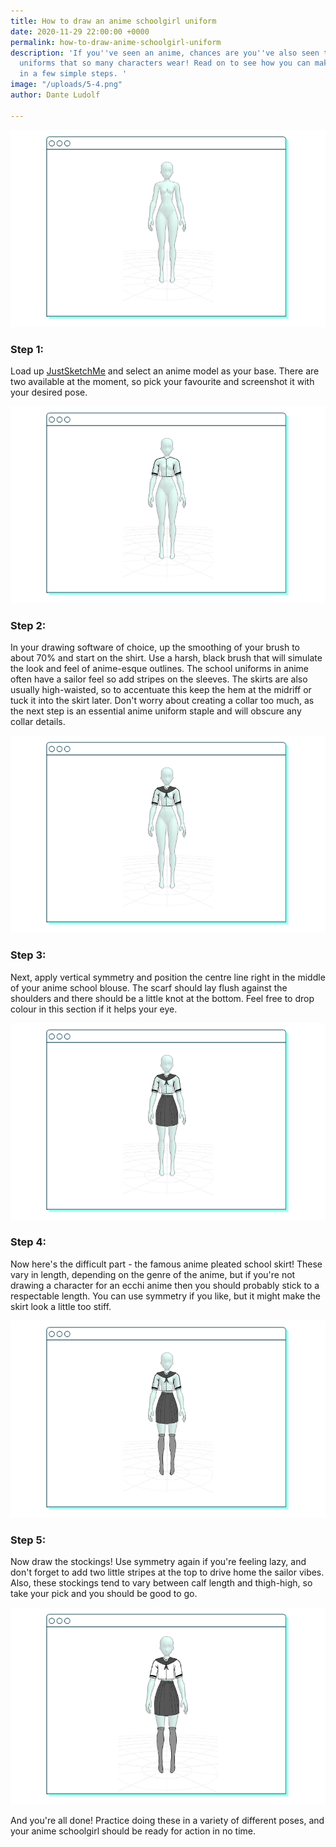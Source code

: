 ```yaml
---
title: How to draw an anime schoolgirl uniform
date: 2020-11-29 22:00:00 +0000
permalink: how-to-draw-anime-schoolgirl-uniform
description: 'If you''ve seen an anime, chances are you''ve also seen the iconic schoolgirl
  uniforms that so many characters wear! Read on to see how you can make your own
  in a few simple steps. '
image: "/uploads/5-4.png"
author: Dante Ludolf

---
```

![](/uploads/1-3.png)

### Step 1:

Load up [JustSketchMe]() and select an anime model as your base. There are two available at the moment, so pick your favourite and screenshot it with your desired pose.

![](/uploads/2-5.png)

### Step 2:

In your drawing software of choice, up the smoothing of your brush to about 70% and start on the shirt. Use a harsh, black brush that will simulate the look and feel of anime-esque outlines. The school uniforms in anime often have a sailor feel so add stripes on the sleeves. The skirts are also usually high-waisted, so to accentuate this keep the hem at the midriff or tuck it into the skirt later. Don't worry about creating a collar too much, as the next step is an essential anime uniform staple and will obscure any collar details. 

![](/uploads/3-5.png)

### Step 3:

Next, apply vertical symmetry and position the centre line right in the middle of your anime school blouse. The scarf should lay flush against the shoulders and there should be a little knot at the bottom. Feel free to drop colour in this section if it helps your eye. 

![](/uploads/4-5.png)

### Step 4:

Now here's the difficult part - the famous anime pleated school skirt! These vary in length, depending on the genre of the anime, but if you're not drawing a character for an ecchi anime then you should probably stick to a respectable length. You can use symmetry if you like, but it might make the skirt look a little too stiff. 

![](/uploads/5-4.png)

### Step 5:

Now draw the stockings! Use symmetry again if you're feeling lazy, and don't forget to add two little stripes at the top to drive home the sailor vibes. Also, these stockings tend to vary between calf length and thigh-high, so take your pick and you should be good to go. 

![](/uploads/blog-image-template.png)

And you're all done! Practice doing these in a variety of different poses, and your anime schoolgirl should be ready for action in no time. 